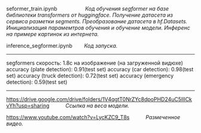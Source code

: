 seformer_train.ipynb     $~~~~~~~~~~~~~~~~~$             _Код обучения segformer на базе библиотеки transformers от huggingface. Получение датасета из сервиса разметки segments. Преобразование датасета в hf.Datasets. Инициализация парамемтров обучения и обучение модели. Инференс на примере картинок из интернета._

inference_segformer.ipynb  $~~~~~~$ _Код запуска._

***

segformers
скорость: 1.8c на изображение (на загруженной видюхе)
accuracy (plate detection): 0.91(test set)
accuracy (car detection): 0.98(test set)
accuracy (truck detection): 0.72(test set)
accuracy (emergency detection): 0.59(test set)


***

https://drive.google.com/drive/folders/1V4qgtT0NrZYc8dpoPHD24uC5llICkvYh?usp=sharing     $~~~~~~~~~$  _Ссылка на веса модели._

https://www.youtube.com/watch?v=LycKZC9_T8s  $~~~~~~~~~$  _Размеченное видео._
